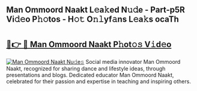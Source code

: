 ## Man Ommoord Naakt L𝚎a𝚔ed N𝚞𝚍e - Part-p5R Vi𝚍𝚎o P𝚑𝚘tos - H𝚘𝚝 O𝚗𝚕yf𝚊ns L𝚎a𝚔s ocaTh

# <h2><a href="http://kf8g07.oniu.top/?m=Man+Ommoord+Naakt">🔗👉 🔴 Man Ommoord Naakt P𝚑ot𝚘𝚜 V𝚒d𝚎o</a></h2>

[![Man Ommoord Naakt Nu𝚍e𝚜](https://i.imgur.com/0qMVB7G.gif)](http://kf8g07.oniu.top/?m=Man+Ommoord+Naakt)
Social media innovator Man Ommoord Naakt, recognized for sharing dance and lifestyle ideas, through presentations and blogs. Dedicated educator Man Ommoord Naakt, celebrated for their passion and expertise in teaching and inspiring others.  
